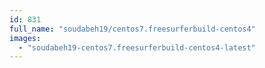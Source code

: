 ```yaml
---
id: 831
full_name: "soudabeh19/centos7.freesurferbuild-centos4"
images: 
  - "soudabeh19-centos7.freesurferbuild-centos4-latest"
---
```

